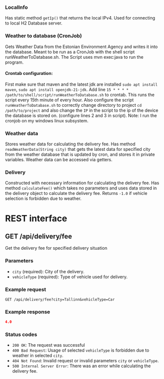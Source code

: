 ### LocalInfo ###
Has static method `getIp()` that returns the local IPv4.
Used for connecting to local H2 Database server.


### Weather to database (CronJob) ###
Gets Weather Data from the Estonian Environment Agency and writes it into the database.
Meant to be run as a CronJob with the shell script runWeatherToDatabase.sh.
The Script uses mvn exec:java to run the program.

#### Crontab configuration:
First make sure that maven and the latest jdk are installed `sudo apt install maven`, `sudo apt install openjdk-21-jdk`.
Add line `15 * * * * /path/to/shell/script/runWeatherToDatabase.sh` to crontab.
This runs the script every 15th minute of every hour.
Also configure the script `runWeatherToDatabase.sh` to correctly change directory to project `cd /path/to/project` 
and also change the `IP` in the script to the ip of the device the database is stored on. (configure lines 2 and 3 in script). 
Note: I run the cronjob on my windows linux subsystem.


### Weather data ###
Stores weather data for calculating the delivery fee.
Has method `readWeatherData(String city)` that gets the latest data for specified city
from the weather database that is updated by cron, and stores it in private variables.
Weather data can be accessed via getters.


### Delivery ###
Constructed with necessary information for calculating the delivery fee.
Has method `calculateFee()` which takes no parameters and uses data stored in the delivery object
to calculate the delivery fee. Returns `-1.0` if vehicle selection is forbidden due to weather.


# REST interface #

## GET /api/delivery/fee
Get the delivery fee for specified delivery situation

### Parameters

- `city` (required): City of the delivery.
- `vehicleType` (required): Type of vehicle used for delivery.

### Example request

`GET /api/delivery/fee?city=Tallinn&vehicleType=Car`

### Example response

```json
4.0
```

### Status codes
- `200 OK`: The request was successful
- `400 Bad Request`: Usage of selected `vehicleType` is forbidden due to weather in selected `city`.
- `404 Not Found`: Invalid request or invalid parameters `city` or `vehicleType`.
- `500 Internal Server Error`: There was an error while calculating the delivery fee.
